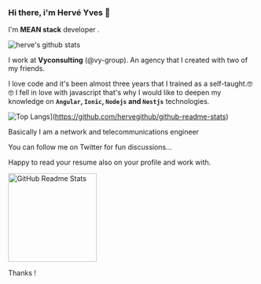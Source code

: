 ### Hi there, i'm Hervé Yves 👋

I'm <b>MEAN stack</b> developer  .

![herve's github stats](https://github-readme-stats.vercel.app/api?username=hervegithub&count_private=true&count_public=%22true%22&show_icons=true&theme=radical)


I work at <b>Vyconsulting</b> (@vy-group). An agency that I created with two of my friends.

I love code and it's been almost three years that I trained as a self-taught.🤓🤓 I fell in love with javascript that's why I would like to deepen my knowledge on
<b>`Angular`, `Ionic`, `Nodejs` and `Nestjs`</b> technologies.

![Top Langs](https://github-readme-stats.vercel.app/api/top-langs/?username=hervegithub&layout=compact)](https://github.com/hervegithub/github-readme-stats)

Basically I am a network and telecommunications engineer

You can follow me on Twitter for fun discussions...

Happy to read your resume also on your profile and work with.

<p align="left">
 <img width="180px" height="180px" src="https://media.giphy.com/media/WTjXuYA2y4o3UZly3W/giphy.gif" align="center" alt="GitHub Readme Stats" />
</p>


Thanks !

